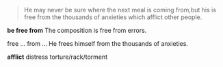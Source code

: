 >He may never be sure where the next meal is coming from,but his is free from the thousands of anxieties which afflict other people.

**be free from**
The composition is free from errors.

free ... from ...
He frees himself from the thousands of anxieties.

**afflict**
distress
torture/rack/torment